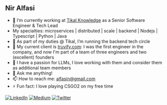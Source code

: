 ## Nir Alfasi

- 🔭 I’m currently working at [Tikal Knowledge](https://www.tikalk.com/) as a Senior Software Engineer & Tech Lead
- My specialties: microservices | distributed | scale | backend | Nodejs | Typescript | Python | Java
- 🌱 As part of my duties @ Tikal, I’m running the backend tech circle
- 👯 My current client is [truvify.com](https://truvify.com): I was the first engineer in the company, and now I'm part of a team of three engineers and two (excellent) founders
- 🤔 I have a passion for LLMs, I love working with them and consider them as additional team members
- 💬 Ask me anything!
- 📫 How to reach me: [alfasin@gmail.com](mailto:alfasin@gmail.com)
- ⚡ Fun fact: I love playing CSGO2 on my free time

[![LinkedIn](https://img.shields.io/badge/LinkedIn-%230077B5.svg?logo=linkedin&logoColor=white)]([https://linkedin.com/in/DevelopingGamer]([https://www.linkedin.com/in/chaim-turkel-8545542/](https://www.linkedin.com/in/alfasin/))) [![Medium](https://img.shields.io/badge/Medium-12100E?logo=medium&logoColor=white)]([https://medium.com/@DevelopingGamer]([https://medium.com/@chaimturkel](https://medium.com/@alfasin))) [![Twitter](https://img.shields.io/badge/Twitter-1DA1F2?logo=twitter&logoColor=white)](https://x.com/niralfasi) 

